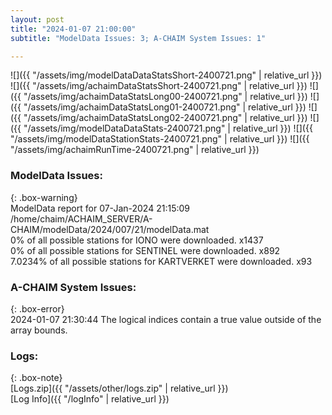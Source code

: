 ```yaml
---
layout: post
title: "2024-01-07 21:00:00"
subtitle: "ModelData Issues: 3; A-CHAIM System Issues: 1"

---
```


![]({{ "/assets/img/modelDataDataStatsShort-2400721.png" | relative_url }})
![]({{ "/assets/img/achaimDataStatsShort-2400721.png" | relative_url }})
![]({{ "/assets/img/achaimDataStatsLong00-2400721.png" | relative_url }})
![]({{ "/assets/img/achaimDataStatsLong01-2400721.png" | relative_url }})
![]({{ "/assets/img/achaimDataStatsLong02-2400721.png" | relative_url }})
![]({{ "/assets/img/modelDataDataStats-2400721.png" | relative_url }})
![]({{ "/assets/img/modelDataStationStats-2400721.png" | relative_url }})
![]({{ "/assets/img/achaimRunTime-2400721.png" | relative_url }})


### ModelData Issues:  
  
{: .box-warning}  
 ModelData report for 07-Jan-2024 21:15:09   
 /home/chaim/ACHAIM_SERVER/A-CHAIM/modelData/2024/007/21/modelData.mat   
 0% of all possible stations for IONO were downloaded. x1437   
 0% of all possible stations for SENTINEL were downloaded. x892   
 7.0234% of all possible stations for KARTVERKET were downloaded. x93   
  
### A-CHAIM System Issues:  
  
{: .box-error}  
2024-01-07 21:30:44 The logical indices contain a true value outside of the array bounds.  

### Logs:  
  
{: .box-note}  
[Logs.zip]({{ "/assets/other/logs.zip" | relative_url }})  
[Log Info]({{ "/logInfo" | relative_url }})  
